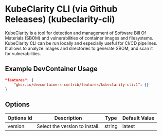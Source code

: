 
# KubeClarity CLI (via Github Releases) (kubeclarity-cli)

KubeClarity is a tool for detection and management of Software Bill Of Materials (SBOM) and vulnerabilities of container images and filesystems. KubeClarity CLI can be run locally and especially useful for CI/CD pipelines. It allows to analyze images and directories to generate SBOM, and scan it for vulnerabilities.

## Example DevContainer Usage

```json
"features": {
    "ghcr.io/devcontainers-contrib/features/kubeclarity-cli:1": {}
}
```

## Options

| Options Id | Description | Type | Default Value |
|-----|-----|-----|-----|
| version | Select the version to install. | string | latest |



